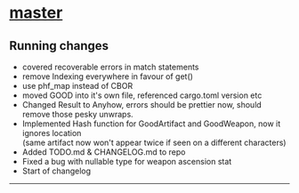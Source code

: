 # [master](https://github.com/Skrity/enka_artifact_parser)

## Running changes

- covered recoverable errors in match statements
- remove Indexing everywhere in favour of get()
- use phf_map instead of CBOR
- moved GOOD into it's own file, referenced cargo.toml version etc
- Changed Result to Anyhow, errors should be prettier now, should remove those pesky unwraps.
- Implemented Hash function for GoodArtifact and GoodWeapon, now it ignores location \
(same artifact now won't appear twice if seen on a different characters)
- Added TODO.md & CHANGELOG.md to repo
- Fixed a bug with nullable type for weapon ascension stat
- Start of changelog

---

